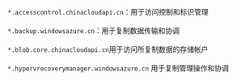``*.accesscontrol.chinacloudapi.cn``：用于访问控制和标识管理<br/><br/>``*.backup.windowsazure.cn``：用于复制数据传输和协调<br><br/> ``*.blob.core.chinacloudapi.cn``用于访问所复制数据的存储帐户<br/><br/> ``*.hypervrecoverymanager.windowsazure.cn`` 用于复制管理操作和协调<br/><br/> 

<!---HONumber=Mooncake_0306_2017-->